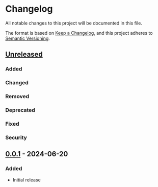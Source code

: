 # Changelog

All notable changes to this project will be documented in this file.

The format is based on [Keep a Changelog](https://keepachangelog.com/en/1.1.0/),
and this project adheres to [Semantic Versioning](https://semver.org/spec/v2.0.0.html).

## [Unreleased]

### Added

### Changed

### Removed

### Deprecated

### Fixed

### Security

## [0.0.1] - 2024-06-20

### Added

- Initial release

[unreleased]: https://github.com/NHSDigital/nhs-notify-internal/compare/v0.0.1...HEAD
[0.0.1]: https://github.com/NHSDigital/nhs-notify-internal/releases/tag/v0.0.1
